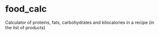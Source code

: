 # food_calc
Calculator of proteins, fats, carbohydrates and kilocalories in a recipe (in the list of products)
